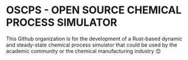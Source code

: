 # OSCPS - OPEN SOURCE CHEMICAL PROCESS SIMULATOR

This Github organization is for the development of a Rust-based dynamic and steady-state chemical process simulator that could be used by the academic community or the chemical manufacturing industry 😊
